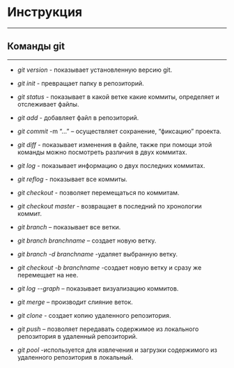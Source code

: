# Инструкция  #


___

## **Команды git** ##

***

+ *git version* - показывает установленную версию git.

+  *git init*  - превращает папку в репозиторий.

+ *git status* - показывает в какой ветке какие коммиты, определяет и отслеживает файлы.

+  *git add* - добавляет файл в репозиторий.

+ *git commit* -m “…” – осуществляет сохранение, “фиксацию” проекта.

+ *git diff* - показывает изменения в файле, также при помощи этой команды можно посмотреть различия в двух коммитах.

+ *git log* - показывает информацию о двух последних коммитах.

+ *git reflog* - показывает все коммиты.

+ *git checkout* - позволяет перемещаться по коммитам.

+ *git checkout master* - возвращает в последний по хронологии коммит.

+ *git branch* – показывает все ветки.

+ *git branch branchname* – создает новую ветку.

+ *git branch -d branchname*  -удаляет выбранную ветку.

+ *git checkout -b branchname* -создает новую ветку и сразу же перемещает на нее.

+ *git log --graph* – показывает визуализацию коммитов.

+ *git merge* – производит слияние веток.

+ *git clone* - создает копию удаленного репозитория.

+ *git push* – позволяет передавать содержимое из локального репозитория в удаленный репозиторий.

+ *git pool* -используется для извлечения и загрузки содержимого из удаленного репозитория в локальный.








